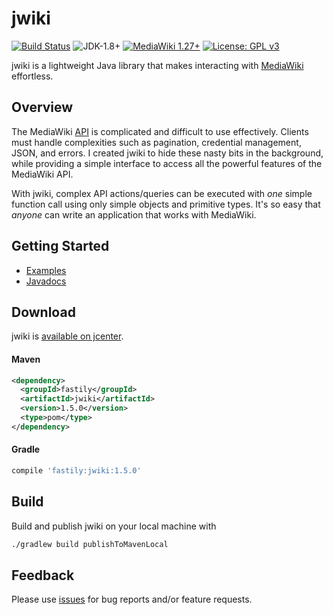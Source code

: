 # jwiki
[![Build Status](https://travis-ci.org/fastily/jwiki.svg?branch=master)](https://travis-ci.org/fastily/jwiki)
![JDK-1.8+](https://upload.wikimedia.org/wikipedia/commons/7/75/Blue_JDK_1.8%2B_Shield_Badge.svg)
[![MediaWiki 1.27+](https://upload.wikimedia.org/wikipedia/commons/2/2c/MediaWiki_1.27%2B_Blue_Badge.svg)](https://www.mediawiki.org/wiki/MediaWiki)
[![License: GPL v3](https://upload.wikimedia.org/wikipedia/commons/8/86/GPL_v3_Blue_Badge.svg)](https://www.gnu.org/licenses/gpl-3.0.en.html)

jwiki is a lightweight Java library that makes interacting with [MediaWiki](https://www.mediawiki.org/wiki/MediaWiki) effortless.

## Overview
The MediaWiki [API](https://www.mediawiki.org/wiki/API:Main_page) is complicated and difficult to use effectively.  Clients must handle  complexities such as pagination, credential management, JSON, and errors.  I created jwiki to hide these nasty bits in the background, while providing a simple interface to access all the powerful features of the MediaWiki API.

With jwiki, complex API actions/queries can be executed with _one_ simple function call using only simple objects and primitive types.  It's so easy that _anyone_ can write an application that works with MediaWiki.

## Getting Started
* [Examples](https://github.com/fastily/jwiki/wiki/Examples)
* [Javadocs](https://fastily.github.io/jwiki/docs/jwiki/)

## Download
jwiki is [available on jcenter](https://bintray.com/fastily/maven/jwiki).

#### Maven
```xml
<dependency>
  <groupId>fastily</groupId>
  <artifactId>jwiki</artifactId>
  <version>1.5.0</version>
  <type>pom</type>
</dependency>
```

#### Gradle
```groovy
compile 'fastily:jwiki:1.5.0'
```

## Build
Build and publish jwiki on your local machine with
```bash
./gradlew build publishToMavenLocal
```

## Feedback
Please use [issues](https://github.com/fastily/jwiki/issues) for bug reports and/or feature requests.